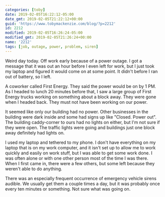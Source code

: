 ```yaml
---
categories: [toby]
date: 2019-02-05T16:22:12-05:00
date_gmt: 2019-02-05T21:22:12+00:00
guid: 'https://www.tobymackenzie.com/blog/?p=2212'
id: 2212
modified: 2019-02-05T16:26:24-05:00
modified_gmt: 2019-02-05T21:26:24+00:00
name: '2212'
tags: [job, outage, power, problem, siren]
---
```


Weird day today.  Off work early because of a power outage.<!--more-->  I got a message that it was out an hour before I even left for work, but I just took my laptop and figured it would come on at some point.  It didn't before I ran out of battery, so I left.

A coworker called First Energy.  They said the power would be on by 1 PM.  As I headed to lunch 20 minutes before that, I saw a large group of First Energy trucks working on something about a block away.  They were gone when I headed back.  They must not have been working on our power.

It seemed like only our building had no power.  Other businesses in the building were dark inside and some had signs up like "Closed. Power out".  The building caddy-corner to ours had no lights on either, but I'm not sure if they were open.  The traffic lights were going and buildings just one block away definitely had lights on.

I used my laptop and tethered to my phone.  I don't have everything on my laptop that is on my work computer, and it isn't set up to allow me to work quickly and easily on work stuff, but I was able to get some work done.  I was often alone or with one other person most of the time I was there.  When I first came in, there were a few others, but some left because they weren't able to do anything.

There was an especially frequent occurrence of emergency vehicle sirens audible. We usually get them a couple times a day, but it was probably once every ten minutes or something.  Not sure what was going on.

